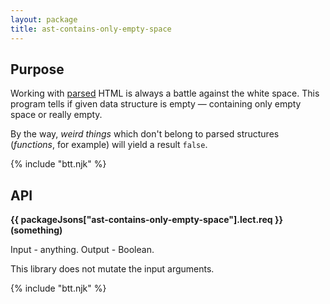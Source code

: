 ```yaml
---
layout: package
title: ast-contains-only-empty-space
---
```


## Purpose

Working with [parsed](/os/codsen-parser/) HTML is always a battle against the white space. This program tells if given data structure is empty — containing only empty space or really empty.

By the way, _weird things_ which don't belong to parsed structures (_functions_, for example) will yield a result `false`.

{% include "btt.njk" %}

## API

**{{ packageJsons["ast-contains-only-empty-space"].lect.req }}(something)**

Input - anything. Output - Boolean.

This library does not mutate the input arguments.

{% include "btt.njk" %}
